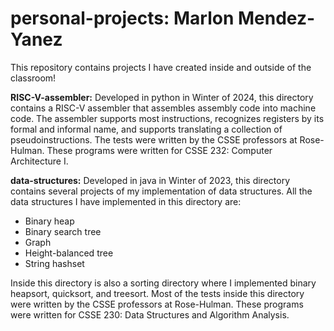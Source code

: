 # personal-projects: Marlon Mendez-Yanez
This repository contains projects I have created inside and outside of the classroom!

**RISC-V-assembler:** Developed in python in Winter of 2024, this directory contains a RISC-V assembler that assembles assembly code into machine code.
The assembler supports most instructions, recognizes registers by its formal and informal name, and supports translating a collection of pseudoinstructions.
The tests were written by the CSSE professors at Rose-Hulman. These programs were written for CSSE 232: Computer Architecture I.

**data-structures:** Developed in java in Winter of 2023, this directory contains several projects of my implementation of data structures. All the data structures
I have implemented in this directory are:
* Binary heap
* Binary search tree
* Graph
* Height-balanced tree
* String hashset

Inside this directory is also a sorting directory where I implemented binary heapsort, quicksort, and treesort. Most of the tests inside this directory were written
by the CSSE professors at Rose-Hulman. These programs were written for CSSE 230: Data Structures and Algorithm Analysis.
